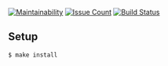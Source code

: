 [![Maintainability](https://api.codeclimate.com/v1/badges/a99a88d28ad37a79dbf6/maintainability)](https://codeclimate.com/github/codeclimate/codeclimate/maintainability)
[![Issue Count](https://codeclimate.com/github/Aziqq/project-lvl1-s280/badges/issue_count.svg)](https://codeclimate.com/github/Aziqq/project-lvl1-s280)
[![Build Status](https://travis-ci.org/Aziqq/project-lvl1-s280.svg?branch=master)](https://travis-ci.org/Aziqq/project-lvl1-s280)

## Setup

```sh
$ make install
```